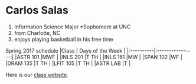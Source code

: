 # Carlos Salas

1. Information Science Major
*Sophomore at UNC
2. from Charlotte, NC
3. enjoys playing basketball in his free time

Spring 2017 schedule
|Class      | Days of the Week |
|:----------|:----------------:|
|ASTR 101   |MWF               |
|INLS 201   |T TH              |
|INLS 161   |MW                |
|SPAN 102   |WF                |
|DRAM 135   |T TH              |
|LFIT 105   |T TH              |
|ASTR LAB   |T                 |

Here is our [class website].

[class website]:https://ils.unc.edu/courses/2017_spring/inls161_002/index.html
